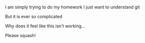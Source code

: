 I am simply trying to do my homework
I just want to understand git

But it is ever so complicated

Why does it feel like this isn't working...

Please squash!